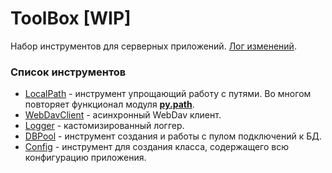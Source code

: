 # ToolBox [WIP]

Набор инструментов для серверных приложений. [Лог изменений](CHANGELOG.md).

### Список инструментов

* [LocalPath](docs/localpath.md) - инструмент упрощающий работу с путями. Во многом повторяет функционал модуля [**py.path**](https://github.com/pytest-dev/py).
* [WebDavClient](docs/aiowebdav.md) - асинхронный WebDav клиент.
* [Logger](docs/logger.md) - кастомизированный логгер.
* [DBPool](docs/database.md) - инструмент создания и работы с пулом подключений к БД.
* [Config](docs/config.md) - инструмент для создания класса, содержащего всю конфигурацию приложения.

